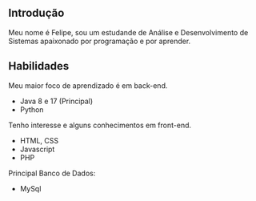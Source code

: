 ## Introdução
Meu nome é Felipe, sou um estudande de Análise e Desenvolvimento de Sistemas apaixonado por programação e por aprender.
## Habilidades
Meu maior foco de aprendizado é em back-end.
- Java 8 e 17 (Principal)
- Python

Tenho interesse e alguns conhecimentos em front-end.
- HTML, CSS
- Javascript
- PHP

Principal Banco de Dados:
- MySql





<!--
**feo3o/feo3o** is a ✨ _special_ ✨ repository because its `README.md` (this file) appears on your GitHub profile.

Here are some ideas to get you started:

- 🔭 I’m currently working on ...
- 🌱 I’m currently learning ...
- 👯 I’m looking to collaborate on ...
- 🤔 I’m looking for help with ...
- 💬 Ask me about ...
- 📫 How to reach me: ...
- 😄 Pronouns: ...
- ⚡ Fun fact: ...
-->
